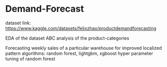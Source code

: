 # Demand-Forecast

dataset link: https://www.kaggle.com/datasets/felixzhao/productdemandforecasting

EDA of the dataset
ABC analysis of the product-categories

Forecasting weekly sales of a particular warehouse for improved localized pattern
algorithms: random forest, lightgbm, xgboost
hyper parameter tuning of random forest
